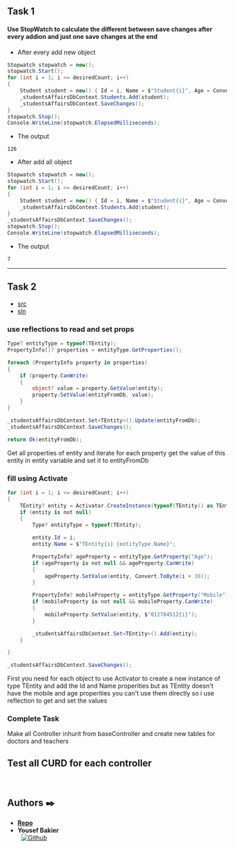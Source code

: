 ## Task 1

#### Use StopWatch to calculate the different between save changes after every addion and just one save changes at the end

* After every add new object
```cs
Stopwatch stopwatch = new();
stopwatch.Start();
for (int i = 1; i <= desiredCount; i++)
{
    Student student = new() { Id = i, Name = $"Student{i}", Age = Convert.ToByte(i + 30), Mobile = $"012784512{i}" };
    _studentsAffairsDbContext.Students.Add(student);
    _studentsAffairsDbContext.SaveChanges();
}
stopwatch.Stop();
Console.WriteLine(stopwatch.ElapsedMilliseconds);
```

- The output
```
126
```

* After add all object
```cs
Stopwatch stopwatch = new();
stopwatch.Start();
for (int i = 1; i <= desiredCount; i++)
{
    Student student = new() { Id = i, Name = $"Student{i}", Age = Convert.ToByte(i + 30), Mobile = $"012784512{i}" };
    _studentsAffairsDbContext.Students.Add(student);
}
_studentsAffairsDbContext.SaveChanges();
stopwatch.Stop();
Console.WriteLine(stopwatch.ElapsedMilliseconds);
```

- The output
```
7
```

---

## Task 2
* [src](./StudentsAffairsDBWebAPI/Controllers/BaseController.cs)
* [sln](./StudentsAffairsDBWebAPI/StudentsAffairsWebAPI.sln)


### use reflections to read and set props
```cs
Type? entityType = typeof(TEntity);
PropertyInfo[]? properties = entityType.GetProperties();

foreach (PropertyInfo property in properties)
{
    if (property.CanWrite)
    {
        object? value = property.GetValue(entity);
        property.SetValue(entityFromDb, value);
    }
}

_studentsAffairsDbContext.Set<TEntity>().Update(entityFromDb);
_studentsAffairsDbContext.SaveChanges();

return Ok(entityFromDb);
```
Get all properties of entity and iterate for each property get the value of this entity in entity variable and set it to entityFromDb


### fill using Activate
```cs
for (int i = 1; i <= desiredCount; i++)
{
    TEntity? entity = Activator.CreateInstance(typeof(TEntity)) as TEntity;
    if (entity is not null)
    {
        Type? entityType = typeof(TEntity);

        entity.Id = i;
        entity.Name = $"TEntity{i} {entityType.Name}";

        PropertyInfo? ageProperty = entityType.GetProperty("Age");
        if (ageProperty is not null && ageProperty.CanWrite)
        {
            ageProperty.SetValue(entity, Convert.ToByte(i + 30));
        }

        PropertyInfo? mobileProperty = entityType.GetProperty("Mobile");
        if (mobileProperty is not null && mobileProperty.CanWrite)
        {
            mobileProperty.SetValue(entity, $"012784512{i}");
        }

        _studentsAffairsDbContext.Set<TEntity>().Add(entity);
    }

}

_studentsAffairsDbContext.SaveChanges();
```

First you need for each object to use Activator to create a new instance of type TEntity and add the Id and Name properities but as TEntity doesn't have the mobile and age properities you can't use them directly so i use reflection to get and set the values


### Complete Task

Make all Controller inhurit from baseController and create new tables for doctors and teachers

Test all CURD for each controller
---


<br />

## Authors :black_nib:
* [__Repo__](https://github.com/Y-Baker/.NET_InnoTech)
* __Yousef Bakier__ &nbsp;&nbsp;&nbsp;&nbsp;&nbsp;&nbsp; <br />
 &nbsp;&nbsp;[<img height="" src="https://img.shields.io/static/v1?label=&message=GitHub&color=181717&logo=GitHub&logoColor=f2f2f2&labelColor=2F333A" alt="Github">](https://github.com/Y-Baker)
